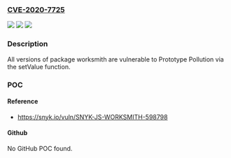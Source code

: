 ### [CVE-2020-7725](https://cve.mitre.org/cgi-bin/cvename.cgi?name=CVE-2020-7725)
![](https://img.shields.io/static/v1?label=Product&message=worksmith&color=blue)
![](https://img.shields.io/static/v1?label=Version&message=%3E%3D%200%20&color=brighgreen)
![](https://img.shields.io/static/v1?label=Vulnerability&message=Prototype%20Pollution&color=brighgreen)

### Description

All versions of package worksmith are vulnerable to Prototype Pollution via the setValue function.

### POC

#### Reference
- https://snyk.io/vuln/SNYK-JS-WORKSMITH-598798

#### Github
No GitHub POC found.

